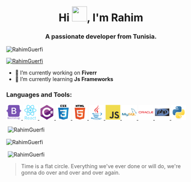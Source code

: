 <h1 align="center">Hi <img src="https://github.com/TheDudeThatCode/TheDudeThatCode/blob/master/Assets/Hi.gif" height='40' width='40'>, I'm Rahim</h1>
<h3 align="center">A passionate developer from Tunisia.</h3>

<p align="left"> <img src="https://komarev.com/ghpvc/?username=RahimGuerfi&label=Profile%20views&color=0e75b6&style=flat" alt="RahimGuerfi" /> </p>

<p align="left"> <a href="https://github.com/ryo-ma/github-profile-trophy"><img src="https://github-profile-trophy.vercel.app/?username=RahimGuerfi" alt="RahimGuerfi" /></a> </p>

- 🔭 I’m currently working on **Fiverr** 
- 🌱 I’m currently learning **Js Frameworks**

<h3 align="left">Languages and Tools:</h3>
<p align="left">
    <a href="https://getbootstrap.com" target="_blank"> <img src="https://raw.githubusercontent.com/devicons/devicon/master/icons/bootstrap/bootstrap-plain-wordmark.svg" alt="bootstrap" width="40" height="40" /> </a>
    <a href="https://fr.reactjs.org/" target="_blank"> <img src="https://raw.githubusercontent.com/devicons/devicon/master/icons/react/react-original-wordmark.svg" alt="reactjs" width="40" height="40" /> </a>
    <a href="https://www.w3schools.com/cs/" target="_blank"> <img src="https://raw.githubusercontent.com/devicons/devicon/master/icons/csharp/csharp-original.svg" alt="csharp" width="40" height="40" /> </a>
    <a href="https://www.w3schools.com/css/" target="_blank"> <img src="https://raw.githubusercontent.com/devicons/devicon/master/icons/css3/css3-original-wordmark.svg" alt="css3" width="40" height="40" /> </a>
    <a href="https://www.w3.org/html/" target="_blank"> <img src="https://raw.githubusercontent.com/devicons/devicon/master/icons/html5/html5-original-wordmark.svg" alt="html5" width="40" height="40" /> </a>
    <a href="https://www.java.com" target="_blank"> <img src="https://raw.githubusercontent.com/devicons/devicon/master/icons/java/java-original.svg" alt="java" width="40" height="40" /> </a>
    <a href="https://developer.mozilla.org/en-US/docs/Web/JavaScript" target="_blank"> <img src="https://raw.githubusercontent.com/devicons/devicon/master/icons/javascript/javascript-original.svg" alt="javascript" width="40" height="40" /> </a>
    <a href="https://www.mysql.com/" target="_blank"> <img src="https://raw.githubusercontent.com/devicons/devicon/master/icons/mysql/mysql-original-wordmark.svg" alt="mysql" width="40" height="40" /> </a>
    <a href="https://www.oracle.com/" target="_blank"> <img src="https://raw.githubusercontent.com/devicons/devicon/master/icons/oracle/oracle-original.svg" alt="oracle" width="40" height="40" /> </a>
    <a href="https://www.php.net" target="_blank"> <img src="https://raw.githubusercontent.com/devicons/devicon/master/icons/php/php-original.svg" alt="php" width="40" height="40" /> </a>
    <a href="https://www.python.org" target="_blank"> <img src="https://raw.githubusercontent.com/devicons/devicon/master/icons/python/python-original.svg" alt="python" width="40" height="40" /> </a>
</p>


<p>&nbsp;<img align="center" src="https://github-readme-stats.vercel.app/api?username=RahimGuerfi&show_icons=true&locale=en" alt="RahimGuerfi" /></p>
<p><img align="center" src="https://github-readme-streak-stats.herokuapp.com/?user=RahimGuerfi" alt="RahimGuerfi" /></p>
<p>&nbsp;<img align="center" src="https://github-readme-stats.vercel.app/api/top-langs/?username=RahimGuerfi&layout=compact" alt="RahimGuerfi" /></p>

> Time is a flat circle.
> Everything we've ever done or will do, we're gonna do over and over and over again.
